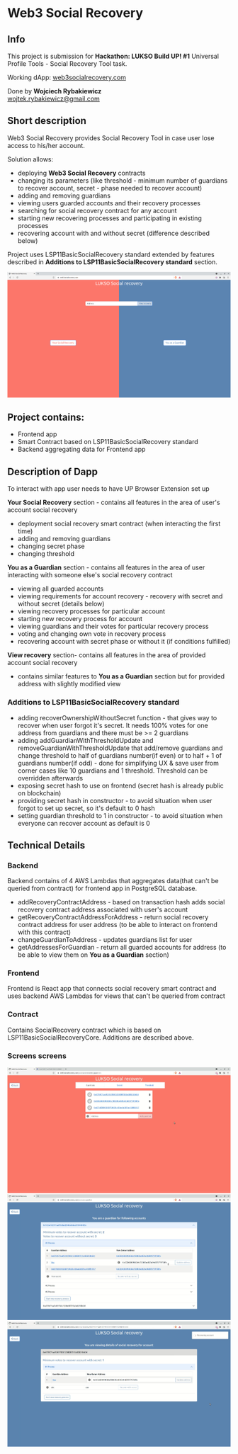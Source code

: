 # Web3 Social Recovery

## Info

This project is submission for **Hackathon: LUKSO Build UP! #1**  Universal Profile Tools - Social Recovery Tool task.

Working dApp:  [web3socialrecovery.com](https://www.web3socialrecovery.com/)

Done by **Wojciech Rybakiewicz** \
wojtek.rybakiewicz@gmail.com

## Short description

Web3 Social Recovery provides Social Recovery Tool in case user lose access to his/her account. 

Solution allows:
- deploying **Web3 Social Recovery** contracts
- changing its parameters (like threshold - minimum number of guardians to recover account, secret - phase needed to recover account)
- adding and removing guardians
- viewing users guarded accounts and their recovery processes
- searching for social recovery contract for any account
- starting new recovering processes and participating in existing processes
- recovering account with and without secret (difference described below)

Project uses LSP11BasicSocialRecovery standard extended by features described in **Additions to LSP11BasicSocialRecovery standard** section.

![](assets/screenshot.png?raw=true)

## Project contains:
- Frontend app
- Smart Contract based on LSP11BasicSocialRecovery standard
- Backend aggregating data for Frontend app

## Description of Dapp
To interact with app user needs to have UP Browser Extension set up 

**Your Social Recovery** section - contains all features in the area of user's account social recovery
- deployment social recovery smart contract (when interacting the first time)
- adding and removing guardians
- changing secret phase
- changing threshold

**You as a Guardian** section - contains all features in the area of user interacting with someone else's social recovery contract
- viewing all guarded accounts
- viewing requirements for account recovery - recovery with secret and without secret (details below)
- viewing recovery processes for particular account
- starting new recovery process for account
- viewing guardians and their votes for particular recovery process
- voting and changing own vote in recovery process
- recovering account with secret phase or without it (if conditions fulfilled)

**View recovery** section- contains all features in the area of provided account social recovery
- contains similar features to **You as a Guardian** section but for provided address with slightly modified view

### Additions to LSP11BasicSocialRecovery standard
- adding recoverOwnershipWithoutSecret function - that gives way to recover when user forgot it's secret. It needs 100% votes for one address from guardians and there must be >= 2 guardians 
- adding addGuardianWithThresholdUpdate and removeGuardianWithThresholdUpdate that add/remove guardians and change threshold to half of guardians number(if even) or to half + 1 of guardians number(if odd) - done for simplifying UX & save user from corner cases like 10 guardians and 1 threshold. Threshold can be overridden afterwards
- exposing secret hash to use on frontend (secret hash is already public on blockchain)
- providing secret hash in constructor - to avoid situation when user forgot to set up secret, so it's default to 0 hash
- setting guardian threshold to 1 in constructor - to avoid situation when everyone can recover account as default is 0

## Technical Details

### Backend
Backend contains of 4 AWS Lambdas that aggregates data(that can't be queried from contract) for frontend app in PostgreSQL database.
- addRecoveryContractAddress - based on transaction hash adds social recovery contract address associated with user's account
- getRecoveryContractAddressForAddress - return social recovery contract address for user address (to be able to interact on frontend with this contract)
- changeGuardianToAddress - updates guardians list for user
- getAddressesForGuardian - return all guarded accounts for address (to be able to view them on **You as a Guardian** section)

### Frontend
Frontend is React app that connects social recovery smart contract and uses backend AWS Lambdas for views that can't be queried from contract

### Contract
Contains SocialRecovery contract which is based on LSP11BasicSocialRecoveryCore. Additions are described above.

### Screens screens
![](assets/screen1.png?raw=true)
![](assets/screen2.png?raw=true)
![](assets/screen3.png?raw=true)
